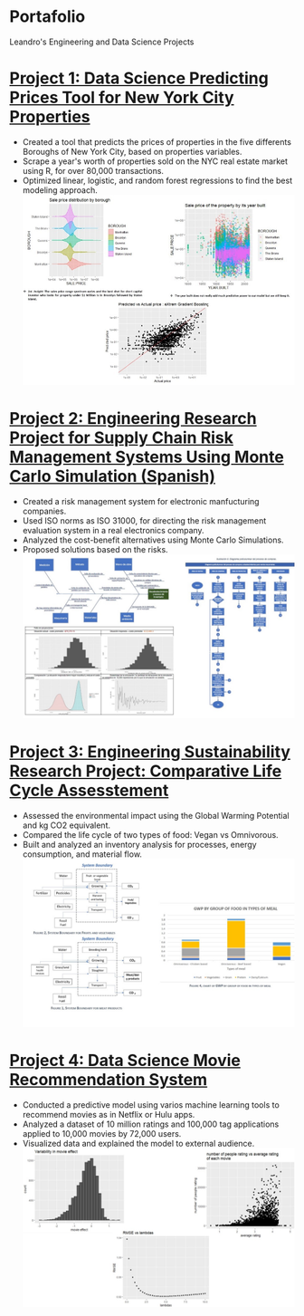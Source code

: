 # Portafolio
Leandro's Engineering and Data Science Projects

# [Project 1: Data Science Predicting Prices Tool for New York City Properties](https://drive.google.com/file/d/1qiGNiXA3n4nXxj36B76PnZmfeddJUqKN/view?usp=sharing)
* Created a tool that predicts the prices of properties in the five differents Boroughs of New York City, based on properties variables.
* Scrape a year's worth of properties sold on the NYC real estate market using R, for over 80,000 transactions.
* Optimized linear, logistic, and random forest regressions to find the best modeling approach.
![](./Images/NYC%20property%20prices%20project%20Thumbnail.jpg)

# [Project 2: Engineering Research Project for Supply Chain Risk Management Systems Using Monte Carlo Simulation (Spanish)](https://drive.google.com/file/d/1kQ-KoK6MBoqLq3NGp7sHHRgBAB9AU8-p/view?usp=sharing)
* Created a risk management system for electronic manfucturing companies.
* Used ISO norms as ISO 31000, for directing the risk management evaluation system in a real electronics company.
* Analyzed the cost-benefit alternatives using Monte Carlo Simulations.
* Proposed solutions based on the risks.
![](./Images/Risk%20Management%20Project%20Thumbnail.jpg)

# [Project 3: Engineering Sustainability Research Project: Comparative Life Cycle Assesstement](https://drive.google.com/file/d/178I5clcgkQ1KzdV0LP1yb31JzO2DyDtL/view?usp=sharing)
* Assessed the environmental impact using the Global Warming Potential and kg CO2 equivalent.
* Compared the life cycle of two types of food: Vegan vs Omnivorous.
* Built and analyzed an inventory analysis for processes, energy consumption, and material flow.
![](./Images/LCA%20project%20thumbnail.jpg)

# [Project 4: Data Science Movie Recommendation System](https://drive.google.com/file/d/19U_1FaPJu2lm_htkqgUEK8xyfAcWpmh9/view?usp=sharing)
* Conducted a predictive model using varios machine learning tools to recommend movies as in Netflix or Hulu apps.
* Analyzed a dataset of 10 million ratings and 100,000 tag applications applied to 10,000 movies by 72,000 users.
* Visualized data and explained the model to external audience.
![](./Images/Movie%20recommendation%20project%20thumbnail.jpg)
